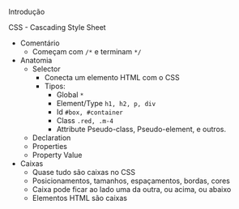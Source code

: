 Introdução

CSS - Cascading Style Sheet
- Comentário
  - Começam com `/*` e terminam `*/`
- Anatomia
  - Selector
    - Conecta um elemento HTML com o CSS
    - Tipos:
      - Global `*`
      - Element/Type `h1, h2, p, div`
      - Id `#box, #container`
      - Class `.red, .m-4`
      - Attribute Pseudo-class, Pseudo-element, e outros.
  - Declaration
  - Properties
  - Property Value
- Caixas
  - Quase tudo são caixas no CSS
  - Posicionamentos, tamanhos, espaçamentos, bordas, cores
  - Caixa pode ficar ao lado uma da outra, ou acima, ou abaixo
  - Elementos HTML são caixas